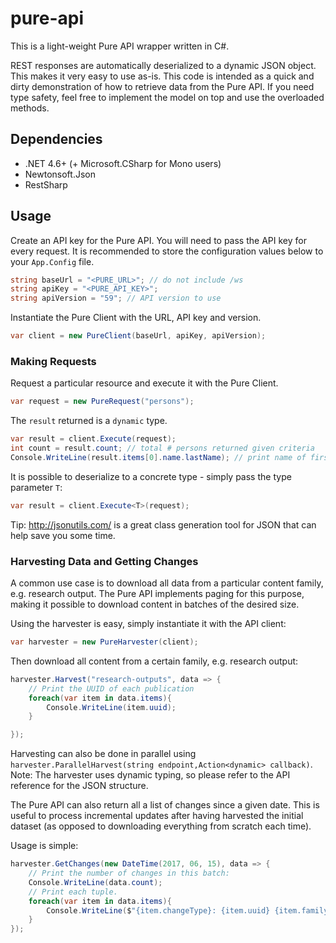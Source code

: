 ﻿# pure-api
This is a light-weight Pure API wrapper written in C#. 

REST responses are automatically deserialized to a dynamic JSON object. This makes it very easy to use as-is. 
This code is intended as a quick and dirty demonstration of how to retrieve data from the Pure API.
If you need type safety, feel free to implement the model on top and use the overloaded methods.

## Dependencies
- .NET 4.6+ (+ Microsoft.CSharp for Mono users)
- Newtonsoft.Json
- RestSharp

## Usage
Create an API key for the Pure API. You will need to pass the API key for every request. It is recommended to store the configuration values below to your `App.Config` file.
```csharp
string baseUrl = "<PURE_URL>"; // do not include /ws
string apiKey = "<PURE_API_KEY>";
string apiVersion = "59"; // API version to use
```
Instantiate the Pure Client with the URL, API key and version.
```csharp
var client = new PureClient(baseUrl, apiKey, apiVersion);
```
### Making Requests
Request a particular resource and execute it with the Pure Client.
```csharp
var request = new PureRequest("persons");
```

The `result` returned is a `dynamic` type. 
```csharp
var result = client.Execute(request);
int count = result.count; // total # persons returned given criteria
Console.WriteLine(result.items[0].name.lastName); // print name of first record

```

It is possible to deserialize to a concrete type - simply pass the type parameter `T`:
```csharp
var result = client.Execute<T>(request);
```
Tip: http://jsonutils.com/ is a great class generation tool for JSON that can help save you some time.

### Harvesting Data and Getting Changes
A common use case is to download all data from a particular content family, e.g. research output. 
The Pure API implements paging for this purpose, making it possible to download content in batches of the desired size.

Using the harvester is easy, simply instantiate it with the API client:
```csharp
var harvester = new PureHarvester(client);
```
Then download all content from a certain family, e.g. research output:
```csharp
harvester.Harvest("research-outputs", data => {
    // Print the UUID of each publication
    foreach(var item in data.items){
        Console.WriteLine(item.uuid);
    }

});
```
Harvesting can also be done in parallel using `harvester.ParallelHarvest(string endpoint,Action<dynamic> callback)`.
Note: The harvester uses dynamic typing, so please refer to the API reference for the JSON structure.

The Pure API can also return all a list of changes since a given date. 
This is useful to process incremental updates after having harvested the initial dataset (as opposed to downloading everything from scratch each time).

Usage is simple:
```csharp
harvester.GetChanges(new DateTime(2017, 06, 15), data => {
    // Print the number of changes in this batch:
    Console.WriteLine(data.count);
    // Print each tuple.
    foreach(var item in data.items){
        Console.WriteLine($"{item.changeType}: {item.uuid} {item.familySystemName} v.{item.version}");
    }
});
```
